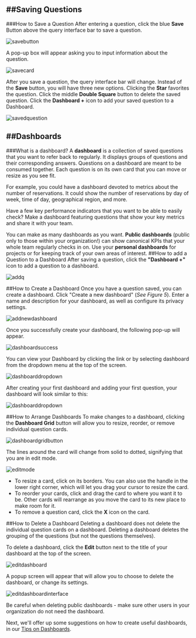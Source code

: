 
##Saving Questions
---
###How to Save a Question
After entering a question, click the blue **Save** Button above the query interface bar to save a question.  

![savebutton](images/SaveButton.png)

A pop-up box will appear asking you to input information about the question. 

![savecard](images/SaveCard.png)


After you save a question, the query interface bar will change.  Instead of the **Save** button, you will have three new options.  Clicking the **Star** favorites the question.  Click the middle **Double Square** button to delete the saved question.  Click the **Dashboard +** icon to add your saved question to a Dashboard.  

![savedquestion](images/SavedQuestion.png)

##Dashboards
---
###What is a dashboard?
A **dashboard** is a collection of saved questions that you want to refer back to regularly.  It displays groups of questions and their corresponding answers.  Questions on a dashboard are meant to be consumed together.  Each question is on its own card that you can move or resize as you see fit.  

For example, you could have a dashboard devoted to metrics about the number of reservations.  It could show the number of reservations by day of week, time of day, geographical region, and more.  

Have a few key performance indicators that you want to be able to easily check?  Make a dashboard featuring questions that show your key metrics and share it with your team.  

You can make as many dashboards as you want.  **Public dashboards** (public only to those within your organization!) can show canonical KPIs that your whole team regularly checks in on.  Use your **personal dashboards** for projects or for keeping track of your own areas of interest.
##How to add a Question to a Dashboard
After saving a question, click the **"Dashboard +"** icon to add a question to a dashboard. 

![addq](images/AddQ.png)

##How to Create a Dashboard
Once you have a question saved, you can create a dashboard.  Click "Create a new dashboard" (*See Figure 5*).  Enter a name and description for your dashboard, as well as configure its privacy settings.  

![addnewdashboard](images/Addnewdashboard.png)

Once you successfully create your dashboard, the following pop-up will appear.  

![dashboardsuccess](images/DashboardSuccess.png)

You can view your Dashboard by clicking the link or by selecting dashboard from the dropdown menu at the top of the screen.  

![dashboarddropdown](images/DashboardDropdown.png)

After creating your first dashboard and adding your first question, your dashboard will look similar to this: 

![dashboarddropdown](images/DashboardDropdown.png)

##How to Arrange Dashboards
To make changes to a dashboard, clicking the **Dashboard Grid** button will allow you to resize, reorder, or remove individual question cards. 

![dashboardgridbutton](images/DashboardGridButton.png)

The lines around the card will change from solid to dotted, signifying that you are in edit mode.  

![editmode](images/Editmode.png)

* To resize a card, click on its borders.  You can also use the handle in the lower right corner, which will let you drag your cursor to resize the card.  
* To reorder your cards, click and drag the card to where you want it to be.  Other cards will rearrange as you move the card to its new place to make room for it.  
* To remove a question card, click the **X** icon on the card.  

##How to Delete a Dashboard
Deleting a dashboard does not delete the individual question cards on a dashboard.  Deleting a dashboard deletes the grouping of the questions (but not the questions themselves).  

To delete a dashboard, click the **Edit** button next to the title of your dashboard at the top of the screen.  

![editdashboard](images/EditDashboard.png)

A popup screen will appear that will allow you to choose to delete the dashboard, or change its settings.  

![editdashboardinterface](images/EditDashboardInterface.png)

Be careful when deleting public dashboards - make sure other users in your organization do not need the dashboard.


Next, we'll offer up some suggestions on how to create useful dashboards, in our [Tips on Dashboards](05-dashboard-tips.md).